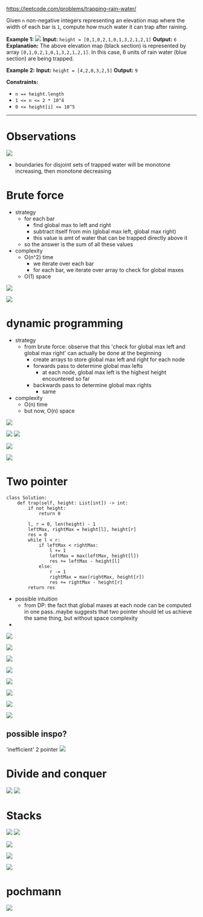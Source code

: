 https://leetcode.com/problems/trapping-rain-water/

Given `n` non-negative integers representing an elevation map where the width of each bar is `1`, compute how much water it can trap after raining.



**Example 1:**
![](../../!assets/attachments/Pasted%20image%2020240224212822.png)
**Input:** `height = [0,1,0,2,1,0,1,3,2,1,2,1]`
**Output:** `6`
**Explanation:** The above elevation map (black section) is represented by array `[0,1,0,2,1,0,1,3,2,1,2,1]`. In this case, 6 units of rain water (blue section) are being trapped.

**Example 2:**
**Input:** `height = [4,2,0,3,2,5]`
**Output:** `9`



**Constraints:**
- `n == height.length`
- `1 <= n <= 2 * 10^4`
- `0 <= height[i] <= 10^5`

---

# Observations


![](../../!assets/attachments/Pasted%20image%2020240226092147.png)

- boundaries for disjoint sets of trapped water will be monotone increasing, then monotone decreasing



# Brute force
- strategy
	- for each bar
		- find global max to left and right
		- subtract itself from min (global max left, global max right)
		- this value is amt of water that can be trapped directly above it
	- so the answer is the sum of all these values
- complexity
	- O(n^2) time
		- we iterate over each bar
		- for each bar, we iterate over array to check for global maxes
	- O(1) space

![](../../!assets/attachments/Pasted%20image%2020240226085452.png)

![](../../!assets/attachments/Pasted%20image%2020240226085439.png)





# dynamic programming
- strategy
	- from brute force: observe that this 'check for global max left and global max right' can actually be done at the beginning
		- create arrays to store global max left and right for each node
		- forwards pass to determine global max lefts
			- at each node, global max left is the highest height encountered so far
		- backwards pass to determine global max rights
			- same
- complexity
	- O(n) time
	- but now, O(n) space

![](../../!assets/attachments/Pasted%20image%2020240226091813.png)

![](../../!assets/attachments/Pasted%20image%2020240226092308.png)
![](../../!assets/attachments/Pasted%20image%2020240226092331.png)

![](../../!assets/attachments/Pasted%20image%2020240226092520.png)


![](../../!assets/attachments/Pasted%20image%2020240226092623.png)











# Two pointer

```
class Solution:
    def trap(self, height: List[int]) -> int:
        if not height:
            return 0

        l, r = 0, len(height) - 1
        leftMax, rightMax = height[l], height[r]
        res = 0
        while l < r:
            if leftMax < rightMax:
                l += 1
                leftMax = max(leftMax, height[l])
                res += leftMax - height[l]
            else:
                r -= 1
                rightMax = max(rightMax, height[r])
                res += rightMax - height[r]
        return res
```

- possible intuition
	- from DP: the fact that global maxes at each node can be computed in one pass..maybe suggests that two pointer should let us achieve the same thing, but without space complexity
- 


![](../../!assets/attachments/Pasted%20image%2020240226090526.png)

![](../../!assets/attachments/Pasted%20image%2020240226010529.png)



![](../../!assets/attachments/Pasted%20image%2020240226005607.png)



![](../../!assets/attachments/Pasted%20image%2020240226005507.png)

![](../../!assets/attachments/Pasted%20image%2020240226005514.png)


![](../../!assets/attachments/Pasted%20image%2020240226005529.png)




![](../../!assets/attachments/Pasted%20image%2020240226010100.png)


![](../../!assets/attachments/Pasted%20image%2020240226093135.png)







## possible inspo?

'inefficient' 2 pointer
![](../../!assets/attachments/Pasted%20image%2020240226010154.png)




# Divide and conquer
![](../../!assets/attachments/Pasted%20image%2020240226010023.png)
![](../../!assets/attachments/Pasted%20image%2020240226010034.png)



# Stacks
![](../../!assets/attachments/Pasted%20image%2020240226090540.png)
![](../../!assets/attachments/Pasted%20image%2020240226090551.png)


![](../../!assets/attachments/Pasted%20image%2020240226010410.png)

![](../../!assets/attachments/Pasted%20image%2020240226010434.png)

![](../../!assets/attachments/Pasted%20image%2020240226010612.png)







# pochmann

![](../../!assets/attachments/Pasted%20image%2020240226010711.png)



